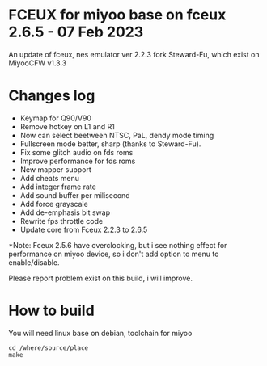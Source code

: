 # FCEUX for miyoo base on fceux 2.6.5 - 07 Feb 2023

An update of fceux, nes emulator ver 2.2.3 fork Steward-Fu, which exist on MiyooCFW v1.3.3

# Changes log
- Keymap for Q90/V90
- Remove hotkey on L1 and R1
- Now can select beetween NTSC, PaL, dendy mode timing
- Fullscreen mode better, sharp (thanks to Steward-Fu).
- Fix some glitch audio on fds roms
- Improve performance for fds roms
- New mapper support
- Add cheats menu
- Add integer frame rate
- Add sound buffer per milisecond
- Add force grayscale
- Add de-emphasis bit swap
- Rewrite fps throttle code
- Update core from Fceux 2.2.3 to 2.6.5

*Note: Fceux 2.5.6 have overclocking, but i see nothing effect for performance on miyoo device, so i don't add option to menu to enable/disable.

Please report problem exist on this build, i will improve.

# How to build
You will need linux base on debian, toolchain for miyoo

```
cd /where/source/place
make

```
